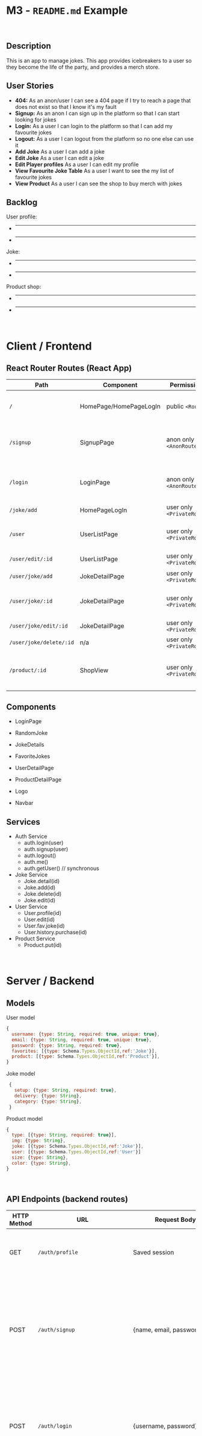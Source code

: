# M3 - `README.md` Example

<br>

## Description

This is an app to manage jokes. This app provides icebreakers to a user so they become the life of the party, and provides a merch store.

## User Stories

- **404:** As an anon/user I can see a 404 page if I try to reach a page that does not exist so that I know it's my fault
- **Signup:** As an anon I can sign up in the platform so that I can start looking for jokes
- **Login:** As a user I can login to the platform so that I can add my favourite jokes
- **Logout:** As a user I can logout from the platform so no one else can use it
- **Add Joke** As a user I can add a joke
- **Edit Joke** As a user I can edit a joke
- **Edit Player profiles** As a user I can edit my profile
- **View Favourite Joke Table** As a user I want to see the my list of favourite jokes
- **View Product** As a user I can see the shop to buy merch with jokes

## Backlog

User profile:

- ***
- ***

Joke:

- ***
- ***

Product shop:

- ***
- ***

<br>

# Client / Frontend

## React Router Routes (React App)

| Path                    | Component              | Permissions                | Behavior                                                      |
| ----------------------- | ---------------------- | -------------------------- | ------------------------------------------------------------- |
| `/`                     | HomePage/HomePageLogIn | public `<Route>`           | Home page with hidden/display components                      |
| `/signup`               | SignupPage             | anon only `<AnonRoute>`    | Signup form, link to login, navigate to homepage after signup |
| `/login`                | LoginPage              | anon only `<AnonRoute>`    | Login form, link to signup, navigate to homepage after login  |
| `/joke/add`             | HomePageLogIn          | user only `<PrivateRoute>` | Add a joke                                                    |
| `/user`                 | UserListPage           | user only `<PrivateRoute>` | Fav Joke of a user & History of Shopping & Edit profile       |
| `/user/edit/:id`        | UserListPage           | user only `<PrivateRoute>` | Edit player for user                                          |
| `/user/joke/add`        | JokeDetailPage         | user only `<PrivateRoute>` | Add a joke to the user                                        |
| `/user/joke/:id`        | JokeDetailPage         | user only `<PrivateRoute>` | Joke from favourites [1] Delete / Edit / Buy merch            |
| `/user/joke/edit/:id`   | JokeDetailPage         | user only `<PrivateRoute>` | Details of a joke to edit                                     |
| `/user/joke/delete/:id` | n/a                    | user only `<PrivateRoute>` | Delete joke                                                   |
| `/product/:id`          | ShopView               | user only `<PrivateRoute>` | Product view with components & buy now button                 |

## Components

- LoginPage

- RandomJoke

- JokeDetails

- FavoriteJokes

- UserDetailPage

- ProductDetailPage

- Logo

- Navbar

## Services

- Auth Service
  - auth.login(user)
  - auth.signup(user)
  - auth.logout()
  - auth.me()
  - auth.getUser() // synchronous
- Joke Service
  - Joke.detail(id)
  - Joke.add(id)
  - Joke.delete(id)
  - Joke.edit(id)
- User Service
  - User.profile(id)
  - User.edit(id)
  - User.fav.joke(id)
  - User.history.purchase(id)
- Product Service
  - Product.put(id)

<br>

# Server / Backend

## Models

User model

```javascript
{
  username: {type: String, required: true, unique: true},
  email: {type: String, required: true, unique: true},
  password: {type: String, required: true},
  favorites: [{type: Schema.Types.ObjectId,ref:'Joke'}],
  product: [{type: Schema.Types.ObjectId,ref:'Product'}],
}
```

Joke model

```javascript
 {
   setup: {type: String, required: true},
   delivery: {type: String},
   category: {type: String},
 }
```

Product model

```javascript
{
  type: [{type: String, required: true}],
  img: {type: String},
  joke: [{type: Schema.Types.ObjectId,ref:'Joke'}],
  user: [{type: Schema.Types.ObjectId,ref:'User'}]
  size: {type: String},
  color: {type: String},
}
```

<br>

## API Endpoints (backend routes)

| HTTP Method | URL                             | Request Body                    | Success status | Error Status | Description                                                                                                                     |
| ----------- | ------------------------------- | ------------------------------- | -------------- | ------------ | ------------------------------------------------------------------------------------------------------------------------------- |
| GET         | `/auth/profile `                | Saved session                   | 200            | 404          | Check if user is logged in and return profile page                                                                              |
| POST        | `/auth/signup`                  | {name, email, password}         | 201            | 404          | Checks if fields not empty (422) and user not exists (409), then create user with encrypted password, and store user in session |
| POST        | `/auth/login`                   | {username, password}            | 200            | 401          | Checks if fields not empty (422), if user exists (404), and if password matches (404), then stores user in session              |
| POST        | `/auth/logout`                  | (empty)                         | 204            | 400          | Logs out the user                                                                                                               |
| GET         | `/api/jokes/:id`                | {id}                            |                |              | Show specific Joke                                                                                                              |
| POST        | `/api/jokes`                    | {}                              | 201            | 400          | Create and save a new joke to backend DB                                                                                        |
| PUT         | `/api/jokes/:id`                | {id,setup,delivery,category}    | 200            | 400          | edit joke                                                                                                                       |
| DELETE      | `/api/jokes/:id`                | {id}                            | 201            | 400          | delete joke                                                                                                                     |
| GET         | `/api/user/:id`                 | {id}                            |                |              | show user profile                                                                                                               |
| PUT         | `/api/user/:id`                 | {name,email,password}           | 201            | 400          | edit player                                                                                                                     |
| DELETE      | `/api/user/:id`                 | {id}                            | 200            | 400          | delete player                                                                                                                   |
| GET         | `/api/user/favourites/:id`      | {id,JokeId}                     |                |              | show user favourite list                                                                                                        |
| PUT         | `/api/user/favourites/edit/:id` | {id,JokeId}                     |                |              | edit favourite joke [1]                                                                                                         |
| POST        | `/api/product/:id`              | {userId,jokeId,type,size,color} |                |              | add product to buy                                                                                                              |
| PUT         | `/api/product/:id`              | {userId,jokeId,type,size,color} |                |              | edit product to buy                                                                                                             |
| DELETE      | `/api/product/:id`              | {id}                            |                |              | delete product to buy                                                                                                           |

<br>

## Links

### Git

The url to your repository and to your deployed project

[Client repository Link](https://github.com/Project-3-Joke/noky-toky-front)

[Server repository Link](https://github.com/Project-3-Joke/noky-toky-back)

[Deployed App Link](http://heroku.com)

### Slides

The url to your presentation slides

[Slides Link](https://docs.google.com/presentation/d/14Fi59y-WevpHQ1J4E647ImobS6YCfUnMbn1PBbB8uD4/edit#slide=id.p)
